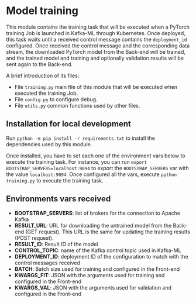 # Model training

This module contains the training task that will be executed when a PyTorch training Job is launched in Kafka-ML through Kubernetes. Once deployed, this task waits until a received control message contains the `deployment_id` configured. Once received the control message and the corresponding data stream, the downloaded PyTorch model from the Back-end will be trained, and the trained model and training and optionally validation results will be sent again to the Back-end.

A brief introduction of its files:
- File `training.py` main file of this module that will be executed when executed the training Job.
- File `config.py` to configure debug.
- File `utils.py` common functions used by other files.

## Installation for local development
Run `python -m pip install -r requirements.txt` to install the dependencies used by this module. 

Once installed, you have to set each one of the environment vars below to execute the training task. For instance, you can run `export BOOTSTRAP_SERVERS=localhost:9094` to export the `BOOTSTRAP_SERVERS` var with the value `localhost:9094`. Once configured all the vars, execute `python training.py` to execute the training task.

## Environments vars received

- **BOOTSTRAP_SERVERS**: list of brokers for the connection to Apache Kafka
- **RESULT_URL**: URL for downloading the untrained model from the Back-end (GET request). This URL is the same for updating the training results (POST request).
- **RESULT_ID**: Result ID of the model
- **CONTROL_TOPIC**: name of the Kafka control topic used in Kafka-ML
- **DEPLOYMENT_ID**: deployment ID of the configuration to match with the control messages received
- **BATCH**: Batch size used for training and configured in the Front-end
- **KWARGS_FIT**: JSON with the arguments used for training and configured in the Front-end
- **KWARGS_VAL**: JSON with the arguments used for validation and configured in the Front-end
